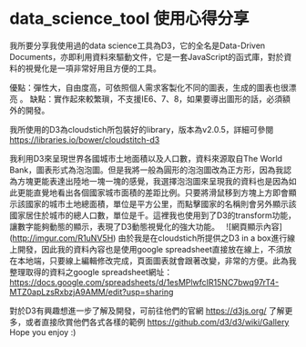 # data_science_tool 使用心得分享  
我所要分享我使用過的data science工具為D3，它的全名是Data-Driven Documents，亦即利用資料來驅動文件，它是一套JavaScript的函式庫，對於資料的視覺化是一項非常好用且方便的工具。  
  
優點：彈性大，自由度高，可依照個人需求客製化不同的圖表，生成的圖表也很漂亮 。
缺點：實作起來較繁瑣，不支援IE6、7、8，如果要導出圖形的話，必須額外的開發。  
  
我所使用的D3為cloudstich所包裝好的library，版本為v2.0.5，詳細可參閱 https://libraries.io/bower/cloudstitch-d3    
  
我利用D3來呈現世界各國城市土地面積以及人口數，資料來源取自The World Bank，圖表形式為泡泡圖。但是我將一般為圓形的泡泡圖改為正方形，因為我認為方塊更能表達出陸地一塊一塊的感覺，我選擇泡泡圖來呈現我的資料也是因為如此更能直覺地看出各個國家城市面積的差距比例。只要將滑鼠移到方塊上方即會顯示該國家的城市土地總面積，單位是平方公里，而點擊國家的名稱則會另外顯示該國家居住於城市的總人口數，單位是千。這裡我也使用到了D3的transform功能，讓數字能夠動態的顯示，表現了D3動態視覺化的強大功能。  
![網頁顯示內容] (http://imgur.com/R1uNV5H)
由於我是在cloudstich所提供之D3 in a box進行線上開發，因此我的資料內容也是使用google spreadsheet直接放在線上，不須放在本地端，只要線上編輯修改完成，頁面圖表就會跟著改變，非常的方便。此為我整理取得的資料之google spreadsheet網址：https://docs.google.com/spreadsheets/d/1esMPlwfcIR15NC7bwq97rT4-MTZ0apLzsRxbzjA9AMM/edit?usp=sharing  
  
對於D3有興趣想進一步了解及開發，可前往他們的官網 https://d3js.org/ 了解更多，或者直接欣賞他們各式各樣的範例 https://github.com/d3/d3/wiki/Gallery  
Hope you enjoy :)
